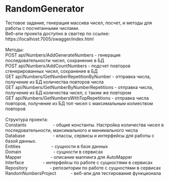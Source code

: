 # RandomGenerator
Тестовое задание, генерация массива чисел, посчет, и методы для работы с посчитанными числами.
<br>
Веб-апи проекта доступно в сваггер по ссылке: https://localhost:7005/swagger/index.html
<br><br>
Методы:
<br>
POST api/Numbers/AddGenerateNumbers - генерация последовательности чисел, сохранение в БД
<br>
POST api/Numbers/AddCountNumbers - подсчет повторов  сгенерированных чисел, сохранение в БД
<br>
GET api/Numbers/GetNumberRepetitionByNumber - отправка числа, получение из БД количества повторов числа
<br>
GET api/Numbers/GetNumberByNumberRepetitions - отправка числа, получение из БД количества чисел, с таким же повтором
<br>
GET api/Numbers/GetNumbersWithTopRepetitions - отправка числа повторов, получение из БД топ чисел с максимальным колиеством повторов
<br><br>
Структура проекта:
<br>
Constants      - общие константы. Настройка количества чисел в последовательности, максимального и минимального числа
<br>
Database       - классы, сервисы и интерфейсы для работы с базой данных.
<br>
Entities       - сущности в базе данных
<br>
Domain         - сущности в сервисах
<br>
Mapper         - описание маппинга для AutoMapper
<br>
Interface      - интерфейсы по работе с сущностями в сервисах
<br>
Repository     - репозитории по работе с сущностями в сервисах
<br>
RandomNumbersProject    - веб-апи для тестирования функционала
